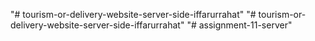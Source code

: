 "# tourism-or-delivery-website-server-side-iffarurrahat" 
"# tourism-or-delivery-website-server-side-iffarurrahat" 
"# assignment-11-server" 
